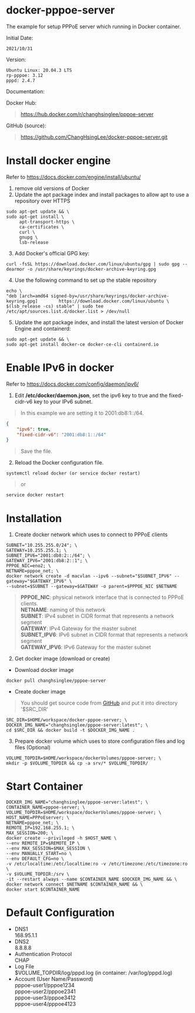 # docker-pppoe-server
The example for setup PPPoE server which running in Docker container.

Initial Date:

	2021/10/31

Version:

	Ubuntu Linux: 20.04.3 LTS 
	rp-pppoe: 3.12
	pppd: 2.4.7

Documentation:


Docker Hub:

><https://hub.docker.com/r/changhsinglee/pppoe-server>

GitHub (source):

><https://github.com/ChangHsingLee/docker-pppoe-server.git>

# Install docker engine
Refer to <https://docs.docker.com/engine/install/ubuntu/>
1. remove old versions of Docker
2. Update the apt package index and install packages to allow apt to use a repository over HTTPS
```shell
sudo apt-get update && \
sudo apt-get install \
     apt-transport-https \
     ca-certificates \
     curl \
     gnupg \
     lsb-release
```
3. Add Docker's official GPG key:
```shell
curl -fsSL https://download.docker.com/linux/ubuntu/gpg | sudo gpg --dearmor -o /usr/share/keyrings/docker-archive-keyring.gpg
```
4. Use the following command to set up the stable repository
```shell
echo \
"deb [arch=amd64 signed-by=/usr/share/keyrings/docker-archive-keyring.gpg] 		  https://download.docker.com/linux/ubuntu \
$(lsb_release -cs) stable" | sudo tee /etc/apt/sources.list.d/docker.list > /dev/null
```
5. Update the apt package index, and install the latest version of Docker Engine and containerd:
```shell
sudo apt-get update && \
sudo apt-get install docker-ce docker-ce-cli containerd.io
```

# Enable IPv6 in docker
Refer to <https://docs.docker.com/config/daemon/ipv6/>
1. Edit **/etc/docker/daemon.json**, set the ipv6 key to true and the fixed-cidr-v6 key to your IPv6 subnet.

> In this example we are setting it to 2001:db8:1::/64.
```json
{
	"ipv6": true,
	"fixed-cidr-v6": "2001:db8:1::/64"
}
```
> Save the file.

2. Reload the Docker configuration file.
```shell
systemctl reload docker (or service docker restart)
```
> or
```shell
service docker restart
```

# Installation
1. Create docker network which uses to connect to PPPoE clients

```shell
SUBNET="10.255.255.0/24"; \
GATEWAY=10.255.255.1; \
SUBNET_IPV6="2001:db8:2::/64"; \
GATEWAY_IPV6="2001:db8:2::1"; \
PPPOE_NIC=eno2; \
NETNAME=pppoe_net; \
docker network create -d macvlan --ipv6 --subnet="$SUBNET_IPV6" --gateway="$GATEWAY_IPV6" \
--subnet=$SUBNET --gateway=$GATEWAY -o parent=$PPPOE_NIC $NETNAME
```

> **PPPOE_NIC**: physical network interface that is connected to PPPoE clients.<br>
 **NETNAME**: naming of this network<br>
 **SUBNET**: IPv4 subnet in CIDR format that represents a network segment<br>
 **GATEWAY**: IPv4 Gateway for the master subnet<br>
 **SUBNET_IPV6**: IPv6 subnet in CIDR format that represents a network segment<br>
 **GATEWAY_IPV6**: IPv6 Gateway for the master subnet

2. Get docker image (download or create)
- Download docker image
```shell
docker pull changhsinglee/pppoe-server
```
- Create docker image
> You should get source code from [GitHub](https://github.com/ChangHsingLee/docker-pppoe-server) and put it into directory '$SRC_DIR'
```shell
SRC_DIR=$HOME/workspace/docker-pppoe-server; \
DOCKER_IMG_NAME="changhsinglee/pppoe-server:latest"; \
cd $SRC_DIR && docker build -t $DOCKER_IMG_NAME .
```
3. Prepare docker volume which uses to store configuration files and log files (Optional)
```shell
VOLUME_TOPDIR=$HOME/workspace/dockerVolumes/pppoe-server; \
mkdir -p $VOLUME_TOPDIR && cp -a srv/* $VOLUME_TOPDIR/
```

# Start Container
```shell
DOCKER_IMG_NAME="changhsinglee/pppoe-server:latest"; \
CONTAINER_NAME=pppoe-server; \
VOLUME_TOPDIR=$HOME/workspace/dockerVolumes/pppoe-server; \
HOST_NAME=PPPoEserver; \
NETNAME=pppoe_net; \
REMOTE_IP=192.168.255.1; \
MAX_SESSION=200; \
docker create --privileged -h $HOST_NAME \
--env REMOTE_IP=$REMOTE_IP \
--env MAX_SESSION=$MAX_SESSION \
--env MANUALLY_START=no \
--env DEFAULT_CFG=no \
-v /etc/localtime:/etc/localtime:ro -v /etc/timezone:/etc/timezone:ro \
-v $VOLUME_TOPDIR:/srv \
-it --restart always --name $CONTAINER_NAME $DOCKER_IMG_NAME && \
docker network connect $NETNAME $CONTAINER_NAME && \
docker start $CONTAINER_NAME
```
# Default Configuration
- DNS1<br>
    168.95.1.1
- DNS2<br>
    8.8.8.8
- Authentication Protocol<br>
    CHAP
- Log File<br>
    $VOLUME_TOPDIR/log/pppd.log (in container: /var/log/pppd.log)<br>
- Account (User Name/Password)<br>
    pppoe-user1/pppoe1234<br>
    pppoe-user2/pppoe2341<br>
    pppoe-user3/pppoe3412<br>
    pppoe-user4/pppoe4123<br>
